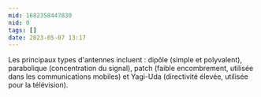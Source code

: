 ```yaml
---
mid: 1682358447830
nid: 0
tags: []
date: 2023-05-07 13:17
---
```



Les principaux types d'antennes incluent : dipôle (simple et polyvalent), parabolique (concentration du signal), patch (faible encombrement, utilisée dans les communications mobiles) et Yagi-Uda (directivité élevée, utilisée pour la télévision).